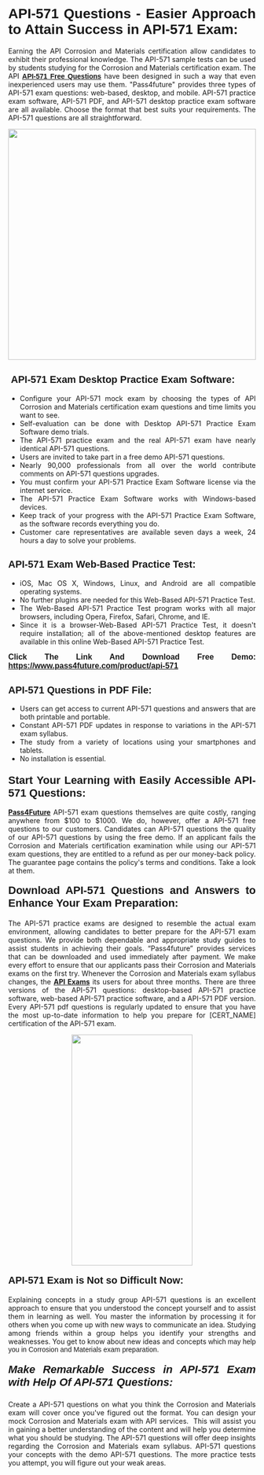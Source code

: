 <h1 style="text-align: justify;"><span style="font-family:Tahoma,Geneva,sans-serif;"><strong>API-571 Questions - Easier Approach to Attain Success in API-571 Exam:</strong></span></h1>

<p style="text-align: justify;">Earning the API Corrosion and Materials certification allow candidates to exhibit their professional knowledge. The API-571 sample tests can be used by students studying for the Corrosion and Materials certification exam. The API <a href="https://www.pass4future.com/questions/api/api-571"><span style="font-family:Tahoma,Geneva,sans-serif;"><strong>API-571 Free Questions</strong></span></a> have been designed in such a way that even inexperienced users may use them. "Pass4future" provides three types of API-571 exam questions: web-based, desktop, and mobile. API-571 practice exam software, API-571 PDF, and API-571 desktop practice exam software are all available. Choose the format that best suits your requirements. The API-571 questions are all straightforward.</p>

<p style="text-align: justify;"><a href="https://www.pass4future.com/product/api-571"><img alt="" src="https://lh3.googleusercontent.com/pw/AM-JKLU5_aushiRQbaoUdVonD_1om6esFnUm_j21jdeI1V3aesz_ETcO2Y8QVj0ZamD1vJ__MzXKNoh3XzzrDTXgudBuMwEatvdphNwcixeZDIncATvFdVanIchOfqVuIJHbWkG03KYMH2pwXnb7WaAnvI3g=w1366-h490-no?authuser=0" style="width: 100%; height: 470px;" /></a></p>

<h2 style="text-align: justify;"><strong><span style="font-family:Tahoma,Geneva,sans-serif;"><span style="font-size:20px;"> API-571 Exam Desktop Practice Exam Software:</span></span></strong></h2>

<ul>
	<li style="text-align: justify;">Configure your API-571 mock exam by choosing the types of API Corrosion and Materials certification exam questions and time limits you want to see.</li>
	<li style="text-align: justify;">Self-evaluation can be done with Desktop API-571 Practice Exam Software demo trials.</li>
	<li style="text-align: justify;">The API-571 practice exam and the real API-571 exam have nearly identical API-571 questions.</li>
	<li style="text-align: justify;">Users are invited to take part in a free demo API-571 questions.</li>
	<li style="text-align: justify;">Nearly 90,000 professionals from all over the world contribute comments on API-571 questions upgrades.</li>
	<li style="text-align: justify;">You must confirm your API-571 Practice Exam Software license via the internet service.</li>
	<li style="text-align: justify;">The API-571 Practice Exam Software works with Windows-based devices.</li>
	<li style="text-align: justify;">Keep track of your progress with the API-571 Practice Exam Software, as the software records everything you do.</li>
	<li style="text-align: justify;">Customer care representatives are available seven days a week, 24 hours a day to solve your problems.</li>
</ul>

<h2 style="text-align: justify;"><span style="font-family:Tahoma,Geneva,sans-serif;"><strong><span style="font-size:20px;">API-571 Exam Web-Based Practice Test:</span></strong></span></h2>

<ul>
	<li style="text-align: justify;">iOS, Mac OS X, Windows, Linux, and Android are all compatible operating systems.</li>
	<li style="text-align: justify;">No further plugins are needed for this Web-Based API-571 Practice Test.</li>
	<li style="text-align: justify;">The Web-Based API-571 Practice Test program works with all major browsers, including Opera, Firefox, Safari, Chrome, and IE.</li>
	<li style="text-align: justify;">Since it is a browser-Web-Based API-571 Practice Test, it doesn't require installation; all of the above-mentioned desktop features are available in this online Web-Based API-571 Practice Test.</li>
</ul>

<p style="text-align: justify;"><span style="font-family:Tahoma,Geneva,sans-serif;"><span style="font-size:16px;"><strong>Click The Link And Download Free Demo:</strong></span></span> <a href="https://www.pass4future.com/product/api-571"><span style="font-family:Tahoma,Geneva,sans-serif;"><span style="font-size:16px;"><strong>https://www.pass4future.com/product/api-571</strong></span></span></a></p>

<h2 style="text-align: justify;"><strong><span style="font-family:Tahoma,Geneva,sans-serif;"><span style="font-size:20px;">API-571 Questions in PDF File:</span></span></strong></h2>

<ul>
	<li style="text-align: justify;">Users can get access to current API-571 questions and answers that are both printable and portable.</li>
	<li style="text-align: justify;">Constant API-571 PDF updates in response to variations in the API-571 exam syllabus.</li>
	<li style="text-align: justify;">The study from a variety of locations using your smartphones and tablets.</li>
	<li style="text-align: justify;">No installation is essential.</li>
</ul>

<h3 style="text-align: justify;"><span style="font-family:Tahoma,Geneva,sans-serif;"><strong><span style="font-size:22px;">Start Your Learning with Easily Accessible API-571 Questions:</span></strong></span></h3>

<p style="text-align: justify;"><strong><a href="https://www.pass4future.com/">Pass4Future</a></strong> API-571 exam questions themselves are quite costly, ranging anywhere from $100 to $1000. We do, however, offer a API-571 free questions to our customers. Candidates can API-571 questions the quality of our API-571 questions by using the free demo. If an applicant fails the Corrosion and Materials certification examination while using our API-571 exam questions, they are entitled to a refund as per our money-back policy. The guarantee page contains the policy's terms and conditions. Take a look at them.</p>

<h4 style="text-align: justify;"><strong><span style="font-family:Tahoma,Geneva,sans-serif;"><span style="font-size:22px;">Download API-571 Questions and Answers to Enhance Your Exam Preparation:</span></span></strong></h4>

<p style="text-align: justify;">The API-571 practice exams are designed to resemble the actual exam environment, allowing candidates to better prepare for the API-571 exam questions. We provide both dependable and appropriate study guides to assist students in achieving their goals. “Pass4future” provides services that can be downloaded and used immediately after payment. We make every effort to ensure that our applicants pass their Corrosion and Materials exams on the first try. Whenever the Corrosion and Materials exam syllabus changes, the <strong><a href="https://www.pass4future.com/api">API Exams</a></strong> its users for about three months. There are three versions of the API-571 questions: desktop-based API-571 practice software, web-based API-571 practice software, and a API-571 PDF version. Every API-571 pdf questions is regularly updated to ensure that you have the most up-to-date information to help you prepare for [CERT_NAME] certification of the API-571 exam.</p>

<p style="text-align: center;"><a href="https://www.pass4future.com/product/api-571"><img alt="" src="https://lh3.googleusercontent.com/pw/AM-JKLV3yUm3jiqqIo1xIsj1VJ_UeysYexQY-pRYO0rIFl3vg11QZioN-gzffpw2AfKqFynWuvoXOreWrWS0swpr4xmOSWfwII2jvatteuqrfxiWGFBSHPiZUCoi33jqeymK5dmu-0enyX6tayRCAMHw05jv=s617-no?authuser=0" style="width: 70%; height: 470px;" /></a></p>

<h4 style="text-align: justify;"><strong><span style="font-family:Tahoma,Geneva,sans-serif;"><span style="font-size:20px;">API-571 Exam is Not so Difficult Now:</span></span></strong></h4>

<p style="text-align: justify;">Explaining concepts in a study group API-571 questions is an excellent approach to ensure that you understood the concept yourself and to assist them in learning as well. You master the information by processing it for others when you come up with new ways to communicate an idea. Studying among friends within a group helps you identify your strengths and weaknesses. You get to know about new ideas and concepts <span style="font-family:Tahoma,Geneva,sans-serif;">which may help you in Corrosion and Materials exam preparation.</span></p>

<h5 style="text-align: justify;"><span style="font-family:Tahoma,Geneva,sans-serif;"><span style="font-size:22px;"><strong>Make Remarkable Success in API-571 Exam with Help Of API-571 Questions:</strong></span></span></h5>

<p style="text-align: justify;">Create a API-571 questions on what you think the Corrosion and Materials exam will cover once you've figured out the format. You can design your mock Corrosion and Materials exam with API services.  This will assist you in gaining a better understanding of the content and will help you determine what you should be studying. The API-571 questions will offer deep insights regarding the Corrosion and Materials exam syllabus. API-571 questions your concepts with the demo API-571 questions. The more practice tests you attempt, you will figure out your weak areas.</p>
